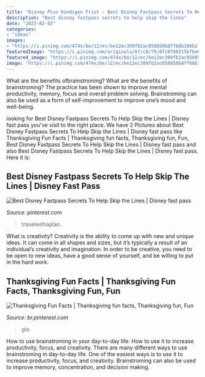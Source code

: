```yaml
---
title: "Disney Plus Kündigen Frist ~ Best Disney Fastpass Secrets To Help Skip The Lines"
description: "Best disney fastpass secrets to help skip the lines"
date: "2023-02-02"
categories:
- "ideas"
images:
- "https://i.pinimg.com/474x/be/12/ec/be12ec309fb2ac058850b8ff68b106b2.jpg"
featuredImage: "https://i.pinimg.com/originals/6f/c8/79/6fc8798315bfbe0c66c147a4d601a623.jpg"
featured_image: "https://i.pinimg.com/474x/be/12/ec/be12ec309fb2ac058850b8ff68b106b2.jpg"
image: "https://i.pinimg.com/474x/be/12/ec/be12ec309fb2ac058850b8ff68b106b2.jpg"
---
```



What are the benefits ofbrainstroming?
What are the benefits of brainstroming? The practice has been shown to improve mental productivity, memory, focus and overall problem solving. Brainstroming can also be used as a form of self-improvement to improve one’s mood and well-being.

	

		
looking for Best Disney Fastpass Secrets To Help Skip the Lines | Disney fast pass you've visit to the right place. We have 2 Pictures about Best Disney Fastpass Secrets To Help Skip the Lines | Disney fast pass like Thanksgiving Fun Facts | Thanksgiving fun facts, Thanksgiving fun, Fun, Best Disney Fastpass Secrets To Help Skip the Lines | Disney fast pass and also Best Disney Fastpass Secrets To Help Skip the Lines | Disney fast pass. Here it is:
		
    
## Best Disney Fastpass Secrets To Help Skip The Lines | Disney Fast Pass

<img loading=lazy src="https://i.pinimg.com/474x/be/12/ec/be12ec309fb2ac058850b8ff68b106b2.jpg" onerror="this.onerror=null;this.src='https://tse2.mm.bing.net/th?id=OIP.j1O1i0zwHLWGV9DpISaiKgAAAA&amp;pid=15.1';" alt="Best Disney Fastpass Secrets To Help Skip the Lines | Disney fast pass">

_Source: pinterest.com_

>travelwithaplan. 

	

What is creativity?
Creativity is the ability to come up with new and unique ideas. It can come in all shapes and sizes, but it’s typically a result of an individual’s creativity and imagination. In order to be creative, you need to be open to new ideas, have a good sense of yourself, and be willing to put in the hard work.

    
## Thanksgiving Fun Facts | Thanksgiving Fun Facts, Thanksgiving Fun, Fun

<img loading=lazy src="https://i.pinimg.com/originals/6f/c8/79/6fc8798315bfbe0c66c147a4d601a623.jpg" onerror="this.onerror=null;this.src='https://tse2.mm.bing.net/th?id=OIP.dFwFKuxIukMIikDllUnyyAHaIA&amp;pid=15.1';" alt="Thanksgiving Fun Facts | Thanksgiving fun facts, Thanksgiving fun, Fun">

_Source: br.pinterest.com_

>glo. 

	

How to use brainstroming in your day-to-day life: How to use it to increase productivity, focus, and creativity.
There are many different ways to use brainstroming in day-to-day life. One of the easiest ways is to use it to increase productivity, focus, and creativity. Brainstroming can also be used to improve memory, concentration, and decision making.

